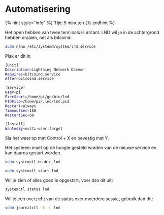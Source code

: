 # Automatisering

{% hint style="info" %}
Tijd: 5 minuten
{% endhint %}

Het open hebben van twee terminals is irritant. LND wil je in de achtergrond hebben draaien, net als bitcoind.

```bash
sudo nano /etc/systemd/system/lnd.service
```

Plak er dit in.

```bash
[Unit]
Description=Lightning Network Daemon
Requires=bitcoind.service
After=bitcoind.service

[Service]
User=pi
ExecStart=/home/pi/go/bin/lnd
PIDFile=/home/pi/.lnd/lnd.pid
Restart=always
TimeoutSec=180
RestartSec=60

[Install]
WantedBy=multi-user.target
```

Sla het weer op met Control + X en bevestig met Y.

Het systeem moet op de hoogte gesteld worden van de nieuwe service en kan daarna gestart worden.

```bash
sudo systemctl enable lnd
```

```bash
sudo systemctl start lnd
```

Wil je zien of alles goed is opgestart, voer dan dit uit:

```bash
systemctl status lnd
```

Wil je een overzicht van de status over meerdere sessie, gebruik dan dit:

```bash
sudo journalctl -f -u lnd
```

